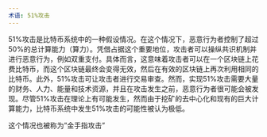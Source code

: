 ```yaml
---
术语: 51%攻击
---
```


51%攻击是比特币系统中的一种假设情况。在这个情况下，恶意行为者控制了超过50%的总计算能力（算力）。凭借占据这个重要地位，攻击者可以操纵共识机制并进行恶意行为，例如双重支付。具体而言，这意味着攻击者可以在一个区块链上花费比特币，而这个区块链最终会变得无效，然后在有效的区块链上再次利用相同的比特币。此外，51%攻击可让攻击者进行交易审查。然而，实现51%攻击需要大量的财务、人力、能量和技术资源，并且在攻击发生之前，恶意行为者很可能会被发现。尽管51%攻击在理论上有可能发生，然而由于挖矿的去中心化和现有的巨大计算能力，比特币系统中发生51%攻击的可能性被认为极低。

这个情况也被称为”金手指攻击”
